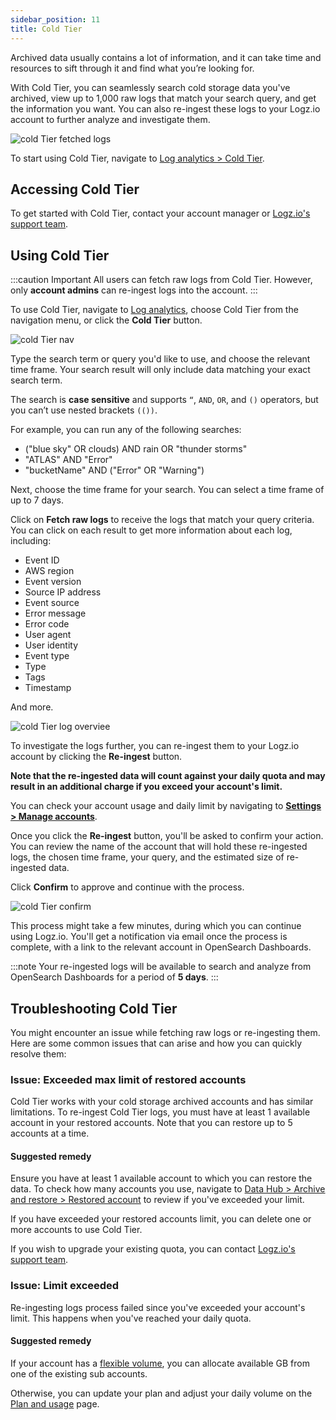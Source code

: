 ```yaml
---
sidebar_position: 11
title: Cold Tier
---
```


Archived data usually contains a lot of information, and it can take time and resources to sift through it and find what you’re looking for.

With Cold Tier, you can seamlessly search cold storage data you've archived, view up to 1,000 raw logs that match your search query, and get the information you want. You can also re-ingest these logs to your Logz.io account to further analyze and investigate them.


![cold Tier fetched logs](https://dytvr9ot2sszz.cloudfront.net/logz-docs/cold-search/cold-search-close-up.png)

To start using Cold Tier, navigate to [Log analytics > Cold Tier](https://app.logz.io/#/dashboard/osd/discover/).

<!-- ### Cold search overview

Once you've [set up an AWS S3 archive](/user-guide/archive-and-restore/configure-archiving.html) and granted the relevant Cold search permissions, you can start using the feature from the main Log analytics dashboard.

Click on the Cold search button to open the relevant screen. 

-->

## Accessing Cold Tier

To get started with Cold Tier, contact your account manager or [Logz.io's support team](mailto:help@logz.io).

## Using Cold Tier


:::caution Important
All users can fetch raw logs from Cold Tier. However, only **account admins** can re-ingest logs into the account.
:::

To use Cold Tier, navigate to [Log analytics](https://app.logz.io/#/dashboard/osd/discover/), choose Cold Tier from the navigation menu, or click the **Cold Tier** button.

![cold Tier nav](https://dytvr9ot2sszz.cloudfront.net/logz-docs/cold-search/cold-search-from-nav.png)


Type the search term or query you'd like to use, and choose the relevant time frame. Your search result will only include data matching your exact search term.

The search is **case sensitive** and supports `“`, `AND`, `OR`, and `()` operators, but you can’t use nested brackets `(())`.

For example, you can run any of the following searches:

* ("blue sky" OR clouds) AND rain OR "thunder storms"
* "ATLAS" AND "Error"
* "bucketName" AND ("Error" OR "Warning")


Next, choose the time frame for your search. You can select a time frame of up to 7 days.

Click on **Fetch raw logs** to receive the logs that match your query criteria. You can click on each result to get more information about each log, including:

* Event ID
* AWS region
* Event version
* Source IP address
* Event source
* Error message
* Error code
* User agent 
* User identity
* Event type
* Type
* Tags
* Timestamp

And more.

![cold Tier log overviee](https://dytvr9ot2sszz.cloudfront.net/logz-docs/cold-search/cold-search-log-results.png)

To investigate the logs further, you can re-ingest them to your Logz.io account by clicking the **Re-ingest** button.


**Note that the re-ingested data will count against your daily quota and may result in an additional charge if you exceed your account's limit.**

You can check your account usage and daily limit by navigating to [**Settings > Manage accounts**](https://app.logz.io/#/dashboard/settings/manage-accounts).

Once you click the **Re-ingest** button, you'll be asked to confirm your action. You can review the name of the account that will hold these re-ingested logs, the chosen time frame, your query, and the estimated size of re-ingested data. 

Click **Confirm** to approve and continue with the process. 

![cold Tier confirm](https://dytvr9ot2sszz.cloudfront.net/logz-docs/cold-search/confirmation-message.png)

This process might take a few minutes, during which you can continue using Logz.io. You'll get a notification via email once the process is complete, with a link to the relevant account in OpenSearch Dashboards.

:::note
Your re-ingested logs will be available to search and analyze from OpenSearch Dashboards for a period of **5 days**.
:::


## Troubleshooting Cold Tier

You might encounter an issue while fetching raw logs or re-ingesting them. Here are some common issues that can arise and how you can quickly resolve them:

### Issue: Exceeded max limit of restored accounts

Cold Tier works with your cold storage archived accounts and has similar limitations. To re-ingest Cold Tier logs, you must have at least 1 available account in your restored accounts. Note that you can restore up to 5 accounts at a time.

#### Suggested remedy

Ensure you have at least 1 available account to which you can restore the data. To check how many accounts you use, navigate to [Data Hub > Archive and restore > Restored account](https://app.logz.io/#/dashboard/tools/archive-and-restore) to review if you've exceeded your limit.

If you have exceeded your restored accounts limit, you can delete one or more accounts to use Cold Tier. 

If you wish to upgrade your existing quota, you can contact [Logz.io's support team](mailto:help@logz.io).


### Issue: Limit exceeded

Re-ingesting logs process failed since you've exceeded your account's limit. This happens when you've reached your daily quota.

#### Suggested remedy


If your account has a [flexible volume](../../admin/logzio-accounts/flexible-volume/), you can allocate available GB from one of the existing sub accounts.

Otherwise, you can update your plan and adjust your daily volume on the [Plan and usage](https://app.logz.io/#/dashboard/settings/plan-and-billing/plan) page.


<!-- ###### Additional resources
{:.no_toc}

* [Read more](https://logz.io/blog/kibana-advanced/) about creating and running advanced searches in OpenSearch Dashboards.  -->